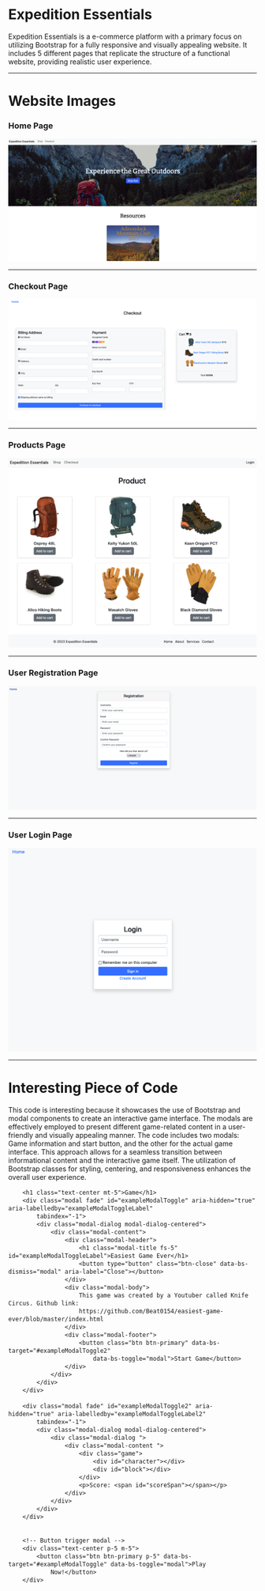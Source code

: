 # Expedition Essentials

Expedition Essentials is a e-commerce platform with a primary focus on utilizing Bootstrap for a fully responsive and visually appealing website. It includes 5 different pages that replicate the structure of a functional website, providing realistic user experience. 

***
# Website Images

### Home Page
![Home Page](/images/Screenshot%202023-10-16%20at%2015.52.06.png)
***
### Checkout Page
![Checkout Page](/images/Screenshot%202023-10-14%20at%2015.40.36.png)
***
### Products Page
![Products Page](/images/Screenshot%202023-10-14%20at%2015.40.09.png)
***
### User Registration Page
![User Registration Page](/images/Screenshot%202023-10-14%20at%2015.41.47.png)
***
### User Login Page
![User Login Page](/images/Screenshot%202023-10-14%20at%2015.41.29.png)

***
# Interesting Piece of Code

This code is interesting because it showcases the use of Bootstrap and modal components to create an interactive game interface. The modals are effectively employed to present different game-related content in a user-friendly and visually appealing manner. The code includes two modals: Game information and start button, and the other for the actual game interface. This approach allows for a seamless transition between informational content and the interactive game itself. The utilization of Bootstrap classes for styling, centering, and responsiveness enhances the overall user experience. 

        <h1 class="text-center mt-5">Game</h1>
        <div class="modal fade" id="exampleModalToggle" aria-hidden="true" aria-labelledby="exampleModalToggleLabel"
            tabindex="-1">
            <div class="modal-dialog modal-dialog-centered">
                <div class="modal-content">
                    <div class="modal-header">
                        <h1 class="modal-title fs-5" id="exampleModalToggleLabel">Easiest Game Ever</h1>
                        <button type="button" class="btn-close" data-bs-dismiss="modal" aria-label="Close"></button>
                    </div>
                    <div class="modal-body">
                        This game was created by a Youtuber called Knife Circus. Github link:
                        https://github.com/Beat0154/easiest-game-ever/blob/master/index.html
                    </div>
                    <div class="modal-footer">
                        <button class="btn btn-primary" data-bs-target="#exampleModalToggle2"
                            data-bs-toggle="modal">Start Game</button>
                    </div>
                </div>
            </div>
        </div>

        <div class="modal fade" id="exampleModalToggle2" aria-hidden="true" aria-labelledby="exampleModalToggleLabel2"
            tabindex="-1">
            <div class="modal-dialog modal-dialog-centered">
                <div class="modal-dialog ">
                    <div class="modal-content ">
                        <div class="game">
                            <div id="character"></div>
                            <div id="block"></div>
                        </div>
                        <p>Score: <span id="scoreSpan"></span></p>
                    </div>
                </div>
            </div>
        </div>


        <!-- Button trigger modal -->
        <div class="text-center p-5 m-5">
            <button class="btn btn-primary p-5" data-bs-target="#exampleModalToggle" data-bs-toggle="modal">Play
                Now!</button>
        </div>

